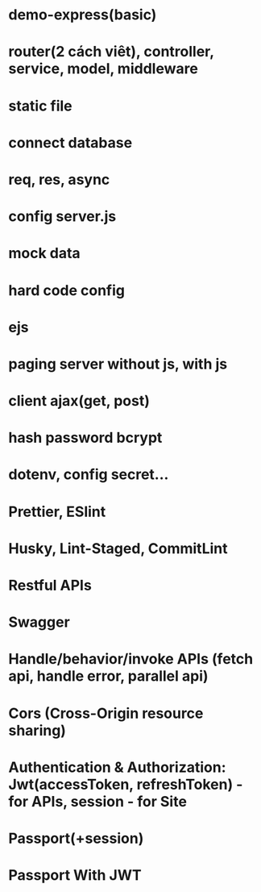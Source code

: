 # demo-express(basic)
# router(2 cách viêt), controller, service, model, middleware
# static file
# connect database
# req, res, async
# config server.js
# mock data
# hard code config
# ejs
# paging server without js, with js
# client ajax(get, post)



# hash password bcrypt
# dotenv, config secret...
# Prettier, ESlint
# Husky, Lint-Staged, CommitLint
# Restful APIs
# Swagger
# Handle/behavior/invoke APIs (fetch api, handle error, parallel api)
# Cors (Cross-Origin resource sharing)
# Authentication & Authorization: Jwt(accessToken, refreshToken) - for APIs, session - for Site
# Passport(+session)
# Passport With JWT
